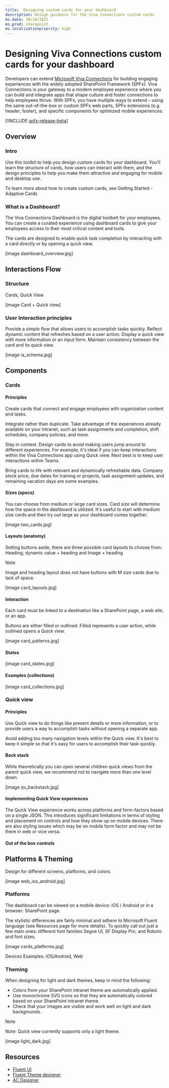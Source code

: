 ```yaml
---
title:  Designing custom cards for your dashboard
description: Design guidance for the Viva Connections custom cards
ms.date: 10/18/2021
ms.prod: sharepoint
ms.localizationpriority: high
---
```

# Designing Viva Connections custom cards for your dashboard

Developers can extend [Microsoft Viva Connections](https://www.microsoft.com/microsoft-viva) for building engaging experiences with the widely adopted SharePoint Framework (SPFx). Viva Connections is your gateway to a modern employee experience where you can build and integrate apps that shape culture and foster connections to help employees thrive. With SPFx, you have multiple ways to extend – using the same out-of-the-box or custom SPFx web parts, SPFx extensions (e.g. header, footer), and specific components for optimized mobile experiences.

[!INCLUDE [spfx-release-beta](../../../../includes/snippets/spfx-release-beta.md)]

## Overview

### Intro

Use this toolkit to help you design custom cards for your dashboard. You'll learn the structure of cards, how users can interact with them, and the design principles to help you make them attractive and engaging for mobile and desktop use. 

To learn more about how to create custom cards, see Getting Started - Adaptive Cards 

### What is a Dashboard?

The Viva Connections Dashboard is the digital toolbelt for your employees. You can create a curated experience using dashboard cards to give your employees access to their most critical content and tools. 

The cards are designed to enable quick task completion by interacting with a card directly or by opening a quick view. 

[image dashboard_overview.jpg]


## Interactions Flow

### Structure 

Cards, Quick View

[image Card + Quick view]

### User Interaction principles

Provide a simple flow that allows users to accomplish tasks quickly.
Reflect dynamic content that refreshes based on a user action.
Display a quick view with more information or an input form.
Maintain consistency between the card and its quick view.

[image ia_schema.jpg]

## Components

### Cards

#### Principles

Create cards that connect and engage employees with organization content and tasks.

Integrate rather than duplicate. Take advantage of the experiences already available on your intranet, such as task assignments and completion, shift schedules, company policies, and more.

Stay in context. Design cards to avoid making users jump around to different experiences. For example, it's ideal if you can keep interactions within the Viva Connections app using Quick view. Next best is to keep user interactions within Teams.

Bring cards to life with relevant and dynamically refreshable data. Company stock price, due dates for training or projects, task assignment updates, and remaining vacation days are some examples.

#### Sizes (specs)

You can choose from medium or large card sizes. Card size will determine how the space in the dashboard is utilized. It's useful to start with medium size cards and then try out large as your dashboard comes together.

[image two_cards.jpg]

#### Layouts (anatomy)

Setting buttons aside, there are three possible card layouts to choose from: Heading, dynamic value + heading and Image + heading

> [!NOTE]
> Image and heading layout does not have buttons with M size cards due to lack of space.

[image card_layouts.jpg]

#### Interaction

Each card must be linked to a destination like a SharePoint page, a web site, or an app.

Buttons are either filled or outlined. Filled represents a user action, while outlined opens a Quick view.

[image card_patterns.jpg]

#### States

[image card_states.jpg]

#### Examples (collections)

[image card_collections.jpg]

### Quick view

#### Principles

Use Quick view to do things like present details or more information, or to provide users a way to accomplish tasks without opening a separate app. 

Avoid adding too many navigation levels within the Quick view. It's best to keep it simple so that it's easy for users to accomplish their task quickly. 

#### Back stack

While theoretically you can open several children quick views from the parent quick view, we recommend not to navigate more than one level down.

[image qv_backstack.jpg]

#### Implementing Quick View experiences

The Quick View experience works across platforms and form-factors based on a single JSON. This introduces significant limitations in terms of styling and placement on controls and how they show up on mobile devices. There are also styling issues which may be on mobile form factor and may not be there in web or vice versa. 

#### Out of the box controls

## Platforms & Theming

Design for different screens, platforms, and colors.

[image web_ios_android.jpg]

### Platforms

The dashboard can be viewed on a mobile device: iOS / Android or in a browser: SharePoint page.

The stylistic differences are fairly minimal and adhere to Microsoft Fluent language (see Resources page for more details). To quickly call out just a few main ones: different font families Segoe UI, SF Display Pro, and Roboto and font sizes.

[image cards_platforms.jpg]

Devices Examples: iOS/Android, Web

### Theming

When designing for light and dark themes, keep in mind the following: 

- Colors from your SharePoint intranet theme are automatically applied. 
- Use monochrome SVG icons so that they are automatically colored based on your SharePoint intranet theme. 
- Check that your images are visible and work well on light and dark backgrounds. 

> [!NOTE]
> Note: Quick view currently supports only a light theme.

[image light_dark.jpg]


## Resources

- [Fluent UI](https://developer.microsoft.com/en-us/fluentui#/)
- [Fluent Theme designer](https://fluentuipr.z22.web.core.windows.net/heads/master/theming-designer/index.html)
- [AC Designer](https://adaptivecards.io/designer/)
